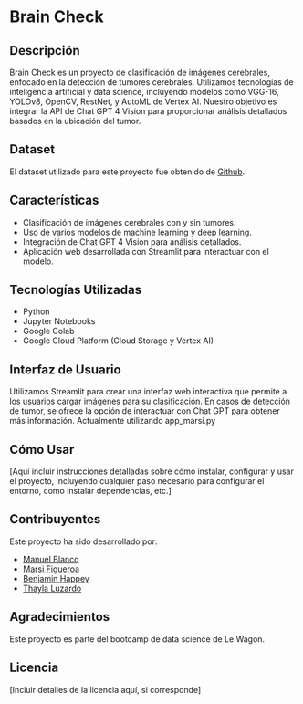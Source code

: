 # Brain Check

## Descripción
Brain Check es un proyecto de clasificación de imágenes cerebrales, enfocado en la detección de tumores cerebrales. Utilizamos tecnologías de inteligencia artificial y data science, incluyendo modelos como VGG-16, YOLOv8, OpenCV, RestNet, y AutoML de Vertex AI. Nuestro objetivo es integrar la API de Chat GPT 4 Vision para proporcionar análisis detallados basados en la ubicación del tumor.

## Dataset
El dataset utilizado para este proyecto fue obtenido de [Github](https://github.com/parhambt/MRI-brain-tumor-detection/tree/main).

## Características
- Clasificación de imágenes cerebrales con y sin tumores.
- Uso de varios modelos de machine learning y deep learning.
- Integración de Chat GPT 4 Vision para análisis detallados.
- Aplicación web desarrollada con Streamlit para interactuar con el modelo.

## Tecnologías Utilizadas
- Python
- Jupyter Notebooks
- Google Colab
- Google Cloud Platform (Cloud Storage y Vertex AI)

## Interfaz de Usuario
Utilizamos Streamlit para crear una interfaz web interactiva que permite a los usuarios cargar imágenes para su clasificación. En casos de detección de tumor, se ofrece la opción de interactuar con Chat GPT para obtener más información.
Actualmente utilizando app_marsi.py
## Cómo Usar
[Aquí incluir instrucciones detalladas sobre cómo instalar, configurar y usar el proyecto, incluyendo cualquier paso necesario para configurar el entorno, como instalar dependencias, etc.]

## Contribuyentes
Este proyecto ha sido desarrollado por:
- [Manuel Blanco](https://github.com/MBlancoC)
- [Marsi Figueroa](https://github.com/Marsi3116)
- [Benjamin Happey](https://github.com/BenjaminHappey)
- [Thayla Luzardo](https://github.com/ThaylaLuzardo)

## Agradecimientos
Este proyecto es parte del bootcamp de data science de Le Wagon.

## Licencia
[Incluir detalles de la licencia aquí, si corresponde]
